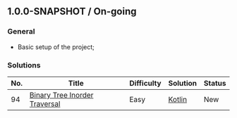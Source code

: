 ## 1.0.0-SNAPSHOT / On-going

### General

* Basic setup of the project;

### Solutions

| No. | Title                                                                                        | Difficulty | Solution                                                               | Status |
|-----|----------------------------------------------------------------------------------------------|------------|------------------------------------------------------------------------|--------|
| 94  | [Binary Tree Inorder Traversal](https://leetcode.com/problems/binary-tree-inorder-traversal) | Easy       | [Kotlin](src/main/kotlin/com/hj/leetcode/kotlin/problem94/solution.kt) | New    |
